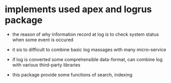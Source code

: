 # implements used apex and logrus package

- the reason of why information record at log is to check system status when some event is occured

- it sis to difficult to combine basic log massages with many micro-service

- if log is converted some comprehensible data-format, can combine log with various third-party libraries

- this package provide some functions of search, indexing
